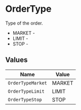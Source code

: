 # OrderType

Type of the order.
* MARKET - 
* LIMIT - 
* STOP - 


## Values

| Name              | Value             |
| ----------------- | ----------------- |
| `OrderTypeMarket` | MARKET            |
| `OrderTypeLimit`  | LIMIT             |
| `OrderTypeStop`   | STOP              |